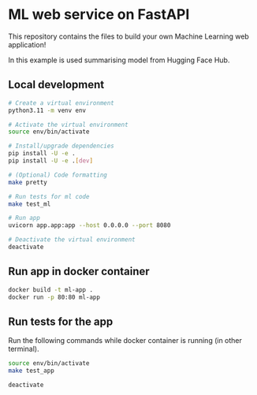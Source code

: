 # ML web service on FastAPI

This repository contains the files to build your own Machine Learning web application! 

In this example is used summarising model from Hugging Face Hub.  

## Local development

```bash
# Create a virtual environment
python3.11 -m venv env

# Activate the virtual environment
source env/bin/activate

# Install/upgrade dependencies
pip install -U -e .
pip install -U -e .[dev]

# (Optional) Code formatting
make pretty

# Run tests for ml code
make test_ml

# Run app
uvicorn app.app:app --host 0.0.0.0 --port 8080

# Deactivate the virtual environment
deactivate
```

## Run app in docker container

```bash
docker build -t ml-app .
docker run -p 80:80 ml-app
```

## Run tests for the app 

Run the following commands while docker container is running (in other terminal).

```bash
source env/bin/activate
make test_app

deactivate
```